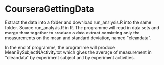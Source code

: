 CourseraGettingData
===================
Extract the data into a folder and download run_analysis.R into the same folder.
Source run_analysis.R in R.
The programme will read in data sets and merge them together to produce a data extract 
consisting only the measurements on the mean and standard deviation, named "cleandata".

In the end of programme, the programme will produce MeanBySubjectNActivity.txt
which gives the average of measurement in "cleandata" by experiment subject and by experiment activities.

